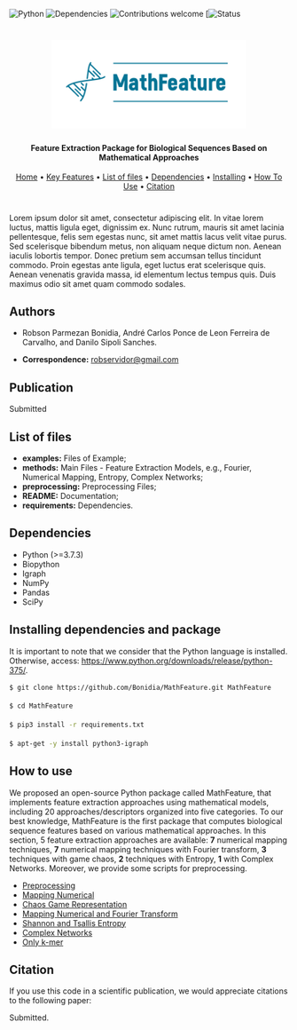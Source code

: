 ![Python](https://img.shields.io/badge/python-v3.7-blue)
![Dependencies](https://img.shields.io/badge/dependencies-up%20to%20date-brightgreen.svg)
![Contributions welcome](https://img.shields.io/badge/contributions-welcome-orange.svg)
[![Status](https://img.shields.io/badge/status-up-brightgreen)

<h1 align="center">
  <img src="https://github.com/Bonidia/MathFeature/blob/master/img/MathFeature.png" alt="MathFeature" width="350">
</h1>

<h4 align="center">Feature Extraction Package for Biological Sequences Based on Mathematical Approaches</h4>

<p align="center">
  <a href="https://github.com/Bonidia/MathFeature">Home</a> •
  <a href="#authors">Key Features</a> •
  <a href="#list-of-files">List of files</a> •
  <a href="#dependencies">Dependencies</a> •
  <a href="#installing-dependencies-and-package">Installing</a> •
  <a href="#how-to-use">How To Use</a> •
  <a href="#citation">Citation</a> 
</p>

<h1 align="center"></h1>

Lorem ipsum dolor sit amet, consectetur adipiscing elit. In vitae lorem luctus, mattis ligula eget, dignissim ex. Nunc rutrum, mauris sit amet lacinia pellentesque, felis sem egestas nunc, sit amet mattis lacus velit vitae purus. Sed scelerisque bibendum metus, non aliquam neque dictum non. Aenean iaculis lobortis tempor. Donec pretium sem accumsan tellus tincidunt commodo. Proin egestas ante ligula, eget luctus erat scelerisque quis. Aenean venenatis gravida massa, id elementum lectus tempus quis. Duis maximus odio sit amet quam commodo sodales. 


## Authors

* Robson Parmezan Bonidia, André Carlos Ponce de Leon Ferreira de Carvalho, and Danilo Sipoli Sanches.

* **Correspondence:** robservidor@gmail.com


## Publication

Submitted


## List of files

 - **examples:** Files of Example;
 - **methods:** Main Files - Feature Extraction Models, e.g., Fourier, Numerical Mapping, Entropy, Complex Networks;
 - **preprocessing:** Preprocessing Files;
 - **README:** Documentation;
 - **requirements:** Dependencies.


## Dependencies

- Python (>=3.7.3)
- Biopython
- Igraph
- NumPy 
- Pandas
- SciPy


## Installing dependencies and package

It is important to note that we consider that the Python language is installed. Otherwise, access: https://www.python.org/downloads/release/python-375/.

```sh
$ git clone https://github.com/Bonidia/MathFeature.git MathFeature

$ cd MathFeature

$ pip3 install -r requirements.txt

$ apt-get -y install python3-igraph
```

## How to use

We proposed an open-source Python package called MathFeature, that implements feature extraction approaches using mathematical models, including 20 approaches/descriptors organized into five categories. To our best knowledge, MathFeature is the first package that computes biological sequence features based on various mathematical approaches. In this section, 5 feature extraction approaches are available: **7** numerical mapping techniques, **7** numerical mapping techniques with Fourier transform, **3** techniques with game chaos, **2** techniques with Entropy, **1** with Complex Networks. Moreover, we provide some scripts for preprocessing.

* [Preprocessing](https://github.com/Bonidia/MathFeature/blob/master/documentation/preprocessing.md)
* [Mapping Numerical](https://github.com/Bonidia/MathFeature/blob/master/documentation/mapping.md)
* [Chaos Game Representation](https://github.com/Bonidia/MathFeature/blob/master/documentation/chaos.md)
* [Mapping Numerical and Fourier Transform](https://github.com/Bonidia/MathFeature/blob/master/documentation/fourier.md)
* [Shannon and Tsallis Entropy](https://github.com/Bonidia/MathFeature/blob/master/documentation/entropy.md)
* [Complex Networks](https://github.com/Bonidia/MathFeature/blob/master/documentation/graphs.md)
* [Only k-mer](https://github.com/Bonidia/MathFeature/blob/master/documentation/kmer.md)


## Citation

If you use this code in a scientific publication, we would appreciate citations to the following paper:

Submitted.
